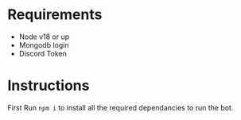 # Requirements
- Node v18 or up
- Mongodb login
- Discord Token

# Instructions

First Run `npm i` to install all the required dependancies to run the bot.
